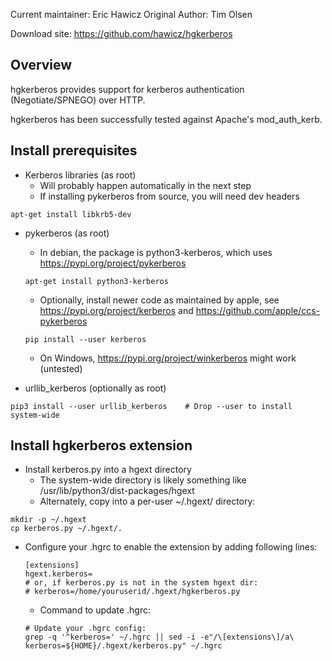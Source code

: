 
Current maintainer: Eric Hawicz
Original Author: Tim Olsen <tim AT jux DOT com>

Download site: https://github.com/hawicz/hgkerberos


Overview
--------

hgkerberos provides support for kerberos authentication
(Negotiate/SPNEGO) over HTTP.

hgkerberos has been successfully tested against Apache's mod_auth_kerb.


Install prerequisites
---------------------
* Kerberos libraries (as root)
    * Will probably happen automatically in the next step
    * If installing pykerberos from source, you will need dev headers

```
apt-get install libkrb5-dev
```

* pykerberos (as root)
    * In debian, the package is python3-kerberos, which uses https://pypi.org/project/pykerberos

    ```
    apt-get install python3-kerberos
    ```

    * Optionally, install newer code as maintained by apple, see https://pypi.org/project/kerberos and https://github.com/apple/ccs-pykerberos

    ```
    pip install --user kerberos
    ```

    * On Windows, https://pypi.org/project/winkerberos might work (untested)

* urllib_kerberos (optionally as root)

```
pip3 install --user urllib_kerberos    # Drop --user to install system-wide
```


Install hgkerberos extension
----------------------------

* Install kerberos.py into a hgext directory
    * The system-wide directory is likely something like /usr/lib/python3/dist-packages/hgext
    * Alternately, copy into a per-user ~/.hgext/ directory:

```
mkdir -p ~/.hgext
cp kerberos.py ~/.hgext/.
```

* Configure your .hgrc to enable the extension by adding following lines:

    ```
    [extensions]
    hgext.kerberos=
    # or, if kerberos.py is not in the system hgext dir:
    # kerberos=/home/youruserid/.hgext/hgkerberos.py
    ```
   
    * Command to update .hgrc:

    ```
    # Update your .hgrc config:
    grep -q '^kerberos=' ~/.hgrc || sed -i -e"/\[extensions\]/a\
    kerberos=${HOME}/.hgext/kerberos.py" ~/.hgrc
    ```

